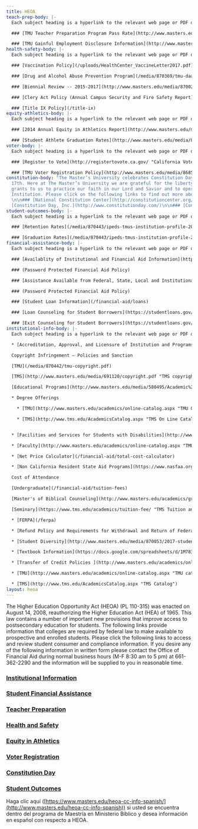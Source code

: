 ```yaml
---
title: HEOA
teach-prep-body: |-
  Each subject heading is a hyperlink to the relevant web page or PDF document. Please click subject heading to access consumer information. Certain links are password protected. If you require access to password protected links please request username and passwords from your departments Vice President.

  ### [TMU Teacher Preparation Program Pass Rate](http://www.masters.edu/media/870054/titleii-2014-15-annualrpt.pdf "Annual Report Card 2016")

  ### [TMU Gainful Employment Disclosure Information](http://www.masters.edu/media/870057/131206-gedt-2017.html "TMU Gainful Employment")
health-safety-body: |-
  Each subject heading is a hyperlink to the relevant web page or PDF document. Please click subject heading to access consumer information.

  ### [Vaccination Policy](/uploads/HealthCenter_VaccineLetter2017.pdf)

  ### [Drug and Alcohol Abuse Prevention Program](/media/870369/tmu-daapp-2017-2018-4.pdf)

  ### [Biennial Review -- 2015-2017](http://www.masters.edu/media/870023/2015-17-biennial-report.pdf "2015-17 Biennial Report.pdf (1)")

  ### [Clery Act Policy (Annual Campus Security and Fire Safety Report)](/campus-safety)

  ### [Title IX Policy](/title-ix)
equity-athletics-body: |-
  Each subject heading is a hyperlink to the relevant web page or PDF document. Please click subject heading to access consumer information.

  ### [2014 Annual Equity in Athletics Report](http://www.masters.edu/media/866437/eada_data-2014.pdf "2014 EADA")

  ### [Student Athlete Graduation Rates](http://www.masters.edu/media/866439/ftf-athlete-grad-rates-2005-08-cohorts-male-and-female-sep-14-15.pdf "2015 Athletic Grad Rates")
voter-body: |-
  Each subject heading is a hyperlink to the relevant web page or PDF document. Please click subject heading to access consumer information.

  ### [Register to Vote](http://registertovote.ca.gov/ "California Voter Registration")

  ### [TMU Voter Registration Policy](http://www.masters.edu/media/868519/student-voter-registration-policy.pdf "Student Voter Registration Policy.pdf")
constitution-body: "The Master’s University celebrates Constitution Day every Sept.
  17th. Here at The Master’s University we are grateful for the liberty the Constitution
  grants to us to practice our faith in our Lord and Savior and to operate as a Christian
  Institution. Please click on the following links to find out more about our Constitution.\n\n###
  \n\n### [National Constitution Center](http://constitutioncenter.org/constitutionday/)\n\n###
  [Constitution Day, Inc.](http://www.constitutionday.com/)\n\n### [Constitution Facts](http://constitutionday.cc/)"
student-outcomes-body: |-
  Each subject heading is a hyperlink to the relevant web page or PDF document. Please click subject heading to access consumer information.

  ### [Retention Rates](/media/870443/ipeds-tmus-institution-profile-2016-17.pdf)

  ### [Graduation Rates](/media/870443/ipeds-tmus-institution-profile-2016-17.pdf)
financial-assistance-body: |-
  Each subject heading is a hyperlink to the relevant web page or PDF document. Please click subject heading to access consumer information. Certain links on this site are password protected. If you require access to password protected links please request username and passwords from your departments Vice President.

  ### [Availablity of Institutional and Financial Aid Information](http://www.masters.edu/academics/online-catalog.aspx "TMC On Line Catalog")

  ### (Password Protected Financial Aid Policy)

  ### [Assistance Available from Federal, State, Local and Institutional Programs](http://www.masters.edu/academics/online-catalog.aspx "TMC On line Catalog")

  ### (Password Protected Financial Aid Policy)

  ### [Student Loan Information](/financial-aid/loans)

  ### [Loan Counseling for Student Borrowers](https://studentloans.gov/myDirectLoan/index.action "Studentloans.gov")

  ### [Exit Counseling for Student Borrowers](https://studentloans.gov/myDirectLoan/index.action "studentloans.gov")
institutional-info-body: |-
  Each subject heading is a hyperlink to the relevant web page or PDF document. Please click subject heading to access consumer information. If you desire any of the following information in written form please contact the Office of Financial Aid during normal business hours (M-F 8:30 am to 5 pm) at 661-362-2290 and the information will be supplied to you in reasonable time. (Complaint Notice: TMU provides the following link in order to comply with federal regulations that require us to provide students and prospective students with contact information for filing complaints with state officials that handle any student complaints. [http://www.bppe.ca.gov/enforcement/complaint.shtml](http://www.bppe.ca.gov/enforcement/complaint.shtml))

  * [Accreditation, Approval, and Licensure of Institution and Programs](http://www.masters.edu/media/870056/accreditation-information-2017.pdf "Accreditation Information 2017")

  Copyright Infringement – Policies and Sanction

  [TMU](/media/870442/tmu-copyright.pdf)

  [TMS](http://www.masters.edu/media/691120/copyright.pdf "TMS copyright")

  [Educational Programs](http://www.masters.edu/media/580495/Academic%20Catalog%202013-2014.pdf "2013-14 Catalog")

  * Degree Offerings

    * [TMU](http://www.masters.edu/academics/online-catalog.aspx "TMU On line Catalog")

    * [TMS](http://www.tms.edu/AcademicsCatalog.aspx "TMS On Line Catalog")


  * [Facilities and Services for Students with Disabilities](http://www.masters.edu/academics/online-catalog.aspx "TMU On Line Catalog")

  * [Faculty](http://www.masters.edu/academics/online-catalog.aspx "TMU On Line Catalog")

  * [Net Price Calculator](/financial-aid/total-cost-calculator)

  * [Non California Resident State Aid Programs](https://www.nasfaa.org/State_Financial_Aid_Programs)

  Cost of Attendance

  [Undergraduate](/financial-aid/tuition-fees)

  [Master's of Biblical Counseling](http://www.masters.edu/academics/graduate/MABC#tuition)

  [Seminary](https://www.tms.edu/academics/tuition-fee/ "TMS Tuition and Fees")

  * [FERPA](/ferpa)

  * [Refund Policy and Requirements for Withdrawal and Return of Federal Financial Aid](http://www.masters.edu/academics/online-catalog.aspx "TMU On line Catalog")

  * [Student Diversity](http://www.masters.edu/media/870053/2017-student-diversity-fall-2016-tmus-enrollment-report.pdf "2017 Student Diversity - Fall 2016 TMUS Enrollment Report.pdf")

  * [Textbook Information](https://docs.google.com/spreadsheets/d/1M7831_d3lXA0KR4AeyYhCTzIh8YyaoHpeplIwSG-8XY/pubhtml)

  * [Transfer of Credit Policies ](http://www.masters.edu/academics/online-catalog.aspx "TMU catalogue")and [Articulation Agreements](/registrar)

  * [TMU](http://www.masters.edu/academics/online-catalog.aspx "TMU catalog")

  * [TMS](http://www.tms.edu/AcademicsCatalog.aspx "TMS Catalog")
layout: heoa
---
```


The Higher Education Opportunity Act (HEOA) (PL 110-315) was enacted on August 14, 2008, reauthorizing the Higher Education Act (HEA) of 1965. This law contains a number of important new provisions that improve access to postsecondary education for students. The following links provide information that colleges are required by federal law to make available to prospective and enrolled students. Please click the following links to access and review student consumer and compliance information. If you desire any of the following information in written form please contact the Office of Financial Aid during normal business hours (M-F 8:30 am to 5 pm) at 661-362-2290 and the information will be supplied to you in reasonable time.

### [Institutional Information](#modal8)

### [Student Financial Assistance](#modal1)

### [Teacher Preparation](#modal2)

### [Health and Safety](#modal3)

### [Equity in Athletics](#modal4)

### [Voter Registration](#modal5)

### [Constitution Day](#modal6)

### [Student Outcomes](#modal7)

Haga clic aquí ([https://www.masters.edu/heoa-cc-info-spanish/](http://www.masters.edu/heoa-cc-info-spanish)) si usted se encuentra dentro del programa de Maestría en Ministerio Bíblico y desea información en español con respecto a HEOA.